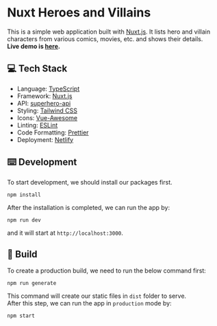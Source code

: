# Nuxt Heroes and Villains

This is a simple web application built with [Nuxt.js](https://nuxtjs.org/). It lists hero and villain characters from various comics, movies, etc. and shows their details.  
**Live demo is [here](https://nuxt-heroes-and-villains.netlify.app/).**

## 💻 Tech Stack
* Language: [TypeScript](https://www.typescriptlang.org/)
* Framework: [Nuxt.js](https://nuxtjs.org/)
* API: [superhero-api](https://akabab.github.io/superhero-api/)
* Styling: [Tailwind CSS](https://tailwindcss.com/)
* Icons: [Vue-Awesome](https://justineo.github.io/vue-awesome/demo/)
* Linting: [ESLint](https://eslint.org/)
* Code Formatting: [Prettier](https://prettier.io/)
* Deployment: [Netlify](https://www.netlify.com/)

## ⌨️ Development
To start development, we should install our packages first.
```
npm install
```
After the installation is completed, we can run the app by:
```
npm run dev
```
and it will start at `http://localhost:3000`.  

## 🚀 Build
To create a production build, we need to run the below command first:
```
npm run generate
```
This command will create our static files in `dist` folder to serve.  
After this step, we can run the app in `production` mode by:
```
npm start
```
